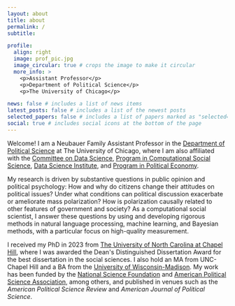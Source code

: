 ```yaml
---
layout: about
title: about
permalink: /
subtitle:

profile:
  align: right
  image: prof_pic.jpg
  image_circular: true # crops the image to make it circular
  more_info: >
    <p>Assistant Professor</p>
    <p>Department of Political Science</p>
    <p>The University of Chicago</p>

news: false # includes a list of news items
latest_posts: false # includes a list of the newest posts
selected_papers: false # includes a list of papers marked as "selected={true}"
social: true # includes social icons at the bottom of the page
---
```


Welcome! I am a Neubauer Family Assistant Professor in the [Department of Political Science](https://political-science.uchicago.edu) at The University of Chicago, where I am also affiliated with the [Committee on Data Science](https://codas.uchicago.edu), [Program in Computational Social Science](https://macss.uchicago.edu), [Data Science Institute](https://datascience.uchicago.edu), and [Program in Political Economy](https://politicaleconomy.uchicago.edu).

My research is driven by substantive questions in public opinion and political psychology: How and why do citizens change their attitudes on political issues? Under what conditions can political discussion exacerbate or ameliorate mass polarization? How is polarization causally related to other features of government and society? As a computational social scientist, I answer these questions by using and developing rigorous methods in natural language processing, machine learning, and Bayesian methods, with a particular focus on high-quality measurement.

I received my PhD in 2023 from [The University of North Carolina at Chapel Hill](https://politicalscience.unc.edu), where I was awarded the Dean's Distinguished Dissertation Award for the best dissertation in the social sciences. I also hold an MA from UNC-Chapel Hill and a BA from the [University of Wisconsin-Madison](https://polisci.wisc.edu). My work has been funded by the [National Science Foundation](http://nsfgrfp.org) and [American Political Science Association](https://www.apsanet.org/centennial), among others, and published in venues such as the *American Political Science Review* and *American Journal of Political Science*. 
